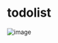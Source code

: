 # todolist















![image](https://github.com/user-attachments/assets/5452aa38-a838-4f46-8346-2d58a6ade70f)
